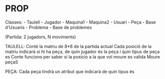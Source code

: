 # PROP
Classes:
    - Taulell
    - Jugador
    - Maquina1
    - Maquina2
    - Usuari
    - Peça
    - Base d'Usuaris
    - Problema
    - Base de problemes
    
(Partida: 2 jugadors, N moviments)

TAULELL:
    Conté la matriu de 8*8 de la partida actual
    Cada posició de la matriu indicarà si hi ha peça, de quin jugador és la peça i quin tipus de peça es
    Conte funcions per saber si la posicio a la que vol moure es valida
    Moure peçaS
   
PEÇA:
    Cada peça tindrà un atribut que indicarà de quin tipus és
    
    
